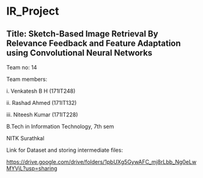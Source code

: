 # IR_Project

## Title: Sketch-Based Image Retrieval By Relevance Feedback and Feature Adaptation using Convolutional Neural Networks

Team no: 14


Team members:

i. Venkatesh B H (171IT248)

ii. Rashad Ahmed (171IT132)

iii. Niteesh Kumar (171IT228)


B.Tech in Information Technology, 7th sem


NITK Surathkal


Link for Dataset and storing intermediate files:

https://drive.google.com/drive/folders/1pbUXg5GywAFC_mj8rLbb_Ng0eLwMYVjL?usp=sharing
